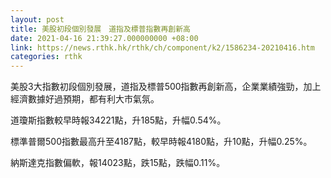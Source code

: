 ```yaml
---
layout: post
title: 美股初段個別發展　道指及標普指數再創新高
date: 2021-04-16 21:39:27.000000000 +08:00
link: https://news.rthk.hk/rthk/ch/component/k2/1586234-20210416.htm
categories: rthk
---
```


美股3大指數初段個別發展，道指及標普500指數再創新高，企業業績強勁，加上經濟數據好過預期，都有利大市氣氛。

道瓊斯指數較早時報34221點，升185點，升幅0.54%。

標準普爾500指數最高升至4187點，較早時報4180點，升10點，升幅0.25%。

納斯達克指數偏軟，報14023點，跌15點，跌幅0.11%。
